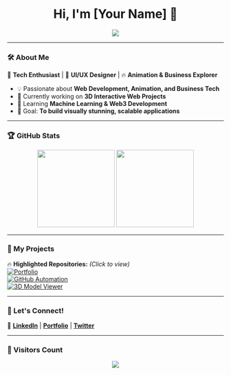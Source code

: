 <h1 align="center">Hi, I'm [Your Name] 👋</h1>

<p align="center">
  <img src="https://readme-typing-svg.herokuapp.com?font=Fira+Code&pause=1000&color=F79D00&center=true&vCenter=true&width=435&lines=Software+Developer;UI%2FUX+Designer;Animation+%26+Business+Explorer;Open+Source+Contributor" />
</p>

---

### 🛠️ About Me  
🚀 **Tech Enthusiast** | 🎨 **UI/UX Designer** | 🔥 **Animation & Business Explorer**  
- 💡 Passionate about **Web Development, Animation, and Business Tech**  
- 🔭 Currently working on **3D Interactive Web Projects**  
- 📝 Learning **Machine Learning & Web3 Development**  
- 🎯 Goal: **To build visually stunning, scalable applications**  

---

### 🏆 GitHub Stats  
<div align="center">
  <img src="https://github-readme-stats.vercel.app/api?username=your-username&show_icons=true&theme=radical" height="180" />
  <img src="https://github-readme-streak-stats.herokuapp.com/?user=your-username&theme=radical" height="180"/>
</div>

---

### 📌 My Projects  
🔥 **Highlighted Repositories:** *(Click to view)*  
[![Portfolio](https://img.shields.io/badge/Portfolio-🌐-blue?style=for-the-badge)](your-portfolio-link)  
[![GitHub Automation](https://img.shields.io/badge/GitHub%20Automation-🤖-orange?style=for-the-badge)](repo-link)  
[![3D Model Viewer](https://img.shields.io/badge/3D%20Model%20Viewer-🎨-purple?style=for-the-badge)](repo-link)  

---

### 💬 Let's Connect!  
🔗 **[LinkedIn](your-linkedin-url)** | **[Portfolio](your-portfolio-url)** | **[Twitter](your-twitter-url)**  

---

### **🚀 Visitors Count**  
<p align="center">
  <img src="https://profile-counter.glitch.me/your-username/count.svg" />
</p>

